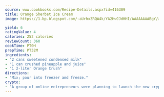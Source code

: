 ```yaml
---
source: www.cookbooks.com/Recipe-Details.aspx?id=416309
title: Orange Sherbet Ice Cream
image: https://1.bp.blogspot.com/-aUrhxZRQW4k/YA2HwJJdHHI/AAAAAAAABgY/z2R8OXCxqDoBQtRn-q-fHG8g9_G4G1HBwCLcBGAsYHQ/s320/13.png

yield: 6
ratingValue: 4
calories: 252 calories
reviewCount: 360
cookTime: PT0H
prepTime: PT32M
ingredients:
- "2 cans sweetened condensed milk"
- "1 can crushed pineapple and juice"
- "1 2-liter Orange Crush"
directions:
- "Mix; pour into freezer and freeze."
crypto:
- "A group of online entrepreneurs were planning to launch the new cryptocurrency on Thursday."
---
```

